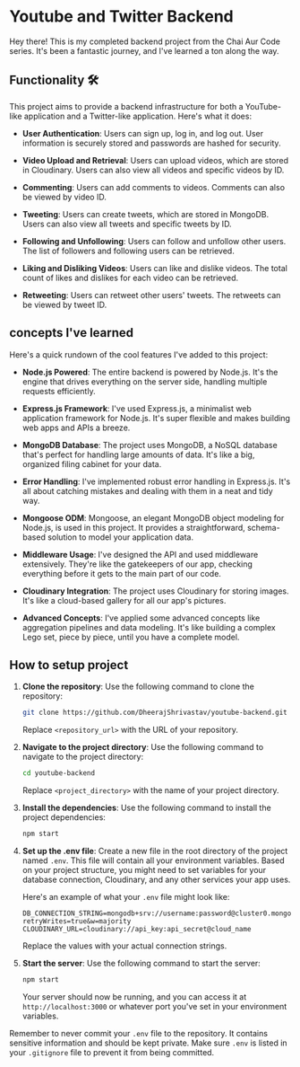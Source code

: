 # Youtube and Twitter Backend

Hey there! This is my completed backend project from the Chai Aur Code series. It's been a fantastic journey, and I've learned a ton along the way.

## Functionality 🛠️

This project aims to provide a backend infrastructure for both a YouTube-like application and a Twitter-like application. Here's what it does:

- **User Authentication**: Users can sign up, log in, and log out. User information is securely stored and passwords are hashed for security.

- **Video Upload and Retrieval**: Users can upload videos, which are stored in Cloudinary. Users can also view all videos and specific videos by ID.

- **Commenting**: Users can add comments to videos. Comments can also be viewed by video ID.

- **Tweeting**: Users can create tweets, which are stored in MongoDB. Users can also view all tweets and specific tweets by ID.

- **Following and Unfollowing**: Users can follow and unfollow other users. The list of followers and following users can be retrieved.

- **Liking and Disliking Videos**: Users can like and dislike videos. The total count of likes and dislikes for each video can be retrieved.

- **Retweeting**: Users can retweet other users' tweets. The retweets can be viewed by tweet ID.

## concepts I've learned

Here's a quick rundown of the cool features I've added to this project:

- **Node.js Powered**: The entire backend is powered by Node.js. It's the engine that drives everything on the server side, handling multiple requests efficiently.

- **Express.js Framework**: I've used Express.js, a minimalist web application framework for Node.js. It's super flexible and makes building web apps and APIs a breeze.

- **MongoDB Database**: The project uses MongoDB, a NoSQL database that's perfect for handling large amounts of data. It's like a big, organized filing cabinet for your data.

- **Error Handling**: I've implemented robust error handling in Express.js. It's all about catching mistakes and dealing with them in a neat and tidy way.

- **Mongoose ODM**: Mongoose, an elegant MongoDB object modeling for Node.js, is used in this project. It provides a straightforward, schema-based solution to model your application data.

- **Middleware Usage**: I've designed the API and used middleware extensively. They're like the gatekeepers of our app, checking everything before it gets to the main part of our code.

- **Cloudinary Integration**: The project uses Cloudinary for storing images. It's like a cloud-based gallery for all our app's pictures.

- **Advanced Concepts**: I've applied some advanced concepts like aggregation pipelines and data modeling. It's like building a complex Lego set, piece by piece, until you have a complete model.

## How to setup project

1. **Clone the repository**: Use the following command to clone the repository:

    ```bash
    git clone https://github.com/DheerajShrivastav/youtube-backend.git
    ```
    Replace `<repository_url>` with the URL of your repository.

2. **Navigate to the project directory**: Use the following command to navigate to the project directory:

    ```bash
    cd youtube-backend
    ```
    Replace `<project_directory>` with the name of your project directory.

3. **Install the dependencies**: Use the following command to install the project dependencies:

    ```bash
    npm start
    ```

4. **Set up the .env file**: Create a new file in the root directory of the project named `.env`. This file will contain all your environment variables. Based on your project structure, you might need to set variables for your database connection, Cloudinary, and any other services your app uses.

    Here's an example of what your `.env` file might look like:

    ```env
    DB_CONNECTION_STRING=mongodb+srv://username:password@cluster0.mongodb.net/myFirstDatabase?retryWrites=true&w=majority
    CLOUDINARY_URL=cloudinary://api_key:api_secret@cloud_name
    ```
    Replace the values with your actual connection strings.

5. **Start the server**: Use the following command to start the server:

    ```bash
    npm start
    ```
    Your server should now be running, and you can access it at `http://localhost:3000` or whatever port you've set in your environment variables.

Remember to never commit your `.env` file to the repository. It contains sensitive information and should be kept private. Make sure `.env` is listed in your `.gitignore` file to prevent it from being committed.